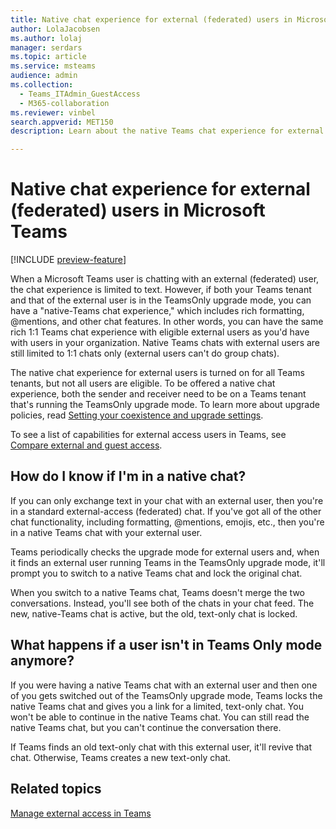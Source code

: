 ```yaml
---
title: Native chat experience for external (federated) users in Microsoft Teams
author: LolaJacobsen
ms.author: lolaj
manager: serdars
ms.topic: article
ms.service: msteams
audience: admin
ms.collection: 
  - Teams_ITAdmin_GuestAccess
  - M365-collaboration
ms.reviewer: vinbel
search.appverid: MET150
description: Learn about the native Teams chat experience for external access (federated) users in Microsoft Teams, available between external users where both users are in the TeamsOnly upgrade mode.

---
```


Native chat experience for external (federated) users in Microsoft Teams
======================================

[!INCLUDE [preview-feature](includes/preview-feature.md)]

When a Microsoft Teams user is chatting with an external (federated) user, the chat experience is limited to text. However, if both your Teams tenant and that of the external user is in the TeamsOnly upgrade mode, you can have a "native-Teams chat experience," which includes rich formatting, @mentions, and other chat features. In other words, you can have the same rich 1:1 Teams chat experience with eligible external users as you'd have with users in your organization. Native Teams chats with external users are still limited to 1:1 chats only (external users can't do group chats).

The native chat experience for external users is turned on for all Teams tenants, but not all users are eligible. To be offered a native chat experience, both the sender and receiver need to be on a Teams tenant that's running the TeamsOnly upgrade mode. To learn more about upgrade policies, read [Setting your coexistence and upgrade settings](setting-your-coexistence-and-upgrade-settings.md).

To see a list of capabilities for external access users in Teams, see [Compare external and guest access](communicate-with-users-from-other-organizations.md#compare-external-and-guest-access).

## How do I know if I'm in a native chat?

If you can only exchange text in your chat with an external user, then you're in a standard external-access (federated) chat. If you've got all of the other chat functionality, including formatting, @mentions, emojis, etc., then you're in a native Teams chat with your external user. 

Teams periodically checks the upgrade mode for external users and, when it finds an external user running Teams in the TeamsOnly upgrade mode, it'll prompt you to switch to a native Teams chat and lock the original chat.

When you switch to a native Teams chat, Teams doesn't merge the two conversations. Instead, you'll see both of the chats in your chat feed. The new, native-Teams chat is active, but the old, text-only chat is locked.



## What happens if a user isn't in Teams Only mode anymore?

If you were having a native Teams chat with an external user and then one of you gets switched out of the TeamsOnly upgrade mode, Teams locks the native Teams chat and gives you a link for a limited, text-only chat. You won't be able to continue in the native Teams chat. You can still read the native Teams chat, but you can't continue the conversation there.

If Teams finds an old text-only chat with this external user, it'll revive that chat. Otherwise, Teams creates a new text-only chat.


## Related topics

[Manage external access in Teams](manage-external-access.md)

